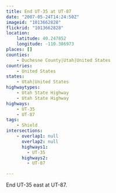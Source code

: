 ```yaml
---
title: End UT-35 at UT-87
date: "2007-05-24T14:24:50Z"
imageid: "1013662828"
flickrid: "1013662828"
location:
    latitude: 40.247852
    longitude: -110.386973
places: []
counties:
    - Duchesne County|Utah|United States
countries:
    - United States
states:
    - Utah|United States
highwaytypes:
    - Utah State Highway
    - Utah State Highway
highways:
    - UT-35
    - UT-87
tags:
    - Shield
intersections:
    - overlap1: null
      overlap2: null
      highways1:
        - UT-35
      highways2:
        - UT-87

---
```

End UT-35 east at UT-87.